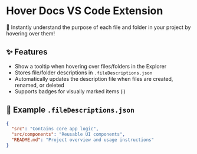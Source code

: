 # Hover Docs VS Code Extension

🧠 Instantly understand the purpose of each file and folder in your project by hovering over them!

## ✨ Features

- Show a tooltip when hovering over files/folders in the Explorer
- Stores file/folder descriptions in `.fileDescriptions.json`
- Automatically updates the description file when files are created, renamed, or deleted
- Supports badges for visually marked items (`ℹ️`)

## 📂 Example `.fileDescriptions.json`

```json
{
  "src": "Contains core app logic",
  "src/components": "Reusable UI components",
  "README.md": "Project overview and usage instructions"
}
```
